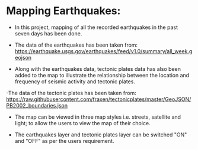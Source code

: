 # Mapping Earthquakes:

- In this project, mapping of all the recorded earthquakes in the past seven days has been done.

- The data of the earthquakes has been taken from: 
  	https://earthquake.usgs.gov/earthquakes/feed/v1.0/summary/all_week.geojson

- Along with the earthquakes data, tectonic plates data has also been added to the map to illustrate the 
  relationship between the location and frequency of seismic activity and tectonic plates.

-The data of the tectonic plates has been taken from:	
	https://raw.githubusercontent.com/fraxen/tectonicplates/master/GeoJSON/PB2002_boundaries.json

- The map can be viewed in three map styles i.e. streets, satellite and light; to allow the users to view the map of 
  their choice.

- The earthquakes layer and tectonic plates layer can be switched "ON" and "OFF" as per the users requirement.
